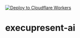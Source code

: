 [![Deploy to Cloudflare Workers](https://static.cloudflareinsights.com/badges/deploy.svg)](https://dash.cloudflare.com/deploy?repo=your‑org/execupresent‑ai)

# execupresent-ai
